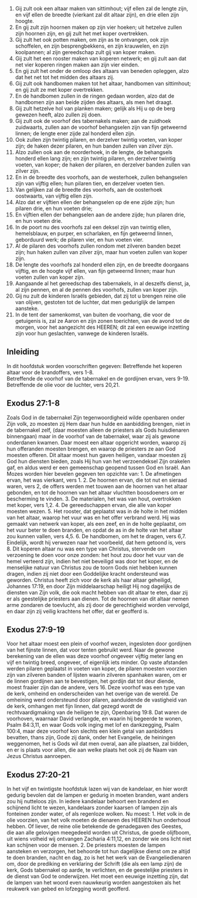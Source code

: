 1. Gij zult ook een altaar maken van sittimhout; vijf ellen zal de lengte zijn, en vijf ellen de breedte (vierkant zal dit altaar zijn), en drie ellen zijn hoogte. 
2. En gij zult zijn hoornen maken op zijn vier hoeken; uit hetzelve zullen zijn hoornen zijn, en gij zult het met koper overtrekken. 
3. Gij zult het ook potten maken, om zijn as te ontvangen, ook zijn schoffelen, en zijn besprengbekkens, en zijn krauwelen, en zijn koolpannen; al zijn gereedschap zult gij van koper maken. 
4. Gij zult het een rooster maken van koperen netwerk; en gij zult aan dat net vier koperen ringen maken aan zijn vier einden. 
5. En gij zult het onder de omloop des altaars van beneden opleggen, alzo dat het net tot het midden des altaars zij. 
6. Gij zult ook handbomen maken tot het altaar, handbomen van sittimhout; en gij zult ze met koper overtrekken. 
7. En de handbomen zullen in de ringen gedaan worden, alzo dat de handbomen zijn aan beide zijden des altaars, als men het draagt. 
8. Gij zult hetzelve hol van planken maken; gelijk als Hij u op de berg gewezen heeft, alzo zullen zij doen. 
9. Gij zult ook de voorhof des tabernakels maken; aan de zuidhoek zuidwaarts, zullen aan de voorhof behangselen zijn van fijn getweernd linnen; de lengte ener zijde zal honderd ellen zijn. 
10. Ook zullen zijn twintig pilaren, en derzelver twintig voeten, van koper zijn; de haken dezer pilaren, en hun banden zullen van zilver zijn. 
11. Alzo zullen ook aan de noorderhoek, in de lengte, de behangsels honderd ellen lang zijn; en zijn twintig pilaren, en derzelver twintig voeten, van koper; de haken der pilaren, en derzelver banden zullen van zilver zijn. 
12. En in de breedte des voorhofs, aan de westerhoek, zullen behangselen zijn van vijftig ellen; hun pilaren tien, en derzelver voeten tien. 
13. Van gelijken zal de breedte des voorhofs, aan de oosterhoek oostwaarts, van vijftig ellen zijn. 
14. Alzo dat er vijftien ellen der behangselen op de ene zijde zijn; hun pilaren drie, en hun voeten drie; 
15. En vijftien ellen der behangselen aan de andere zijde; hun pilaren drie, en hun voeten drie. 
16. In de poort nu des voorhofs zal een deksel zijn van twintig ellen, hemelsblauw, en purper, en scharlaken, en fijn getweernd linnen, geborduurd werk; de pilaren vier, en hun voeten vier. 
17. Al de pilaren des voorhofs zullen rondom met zilveren banden bezet zijn; hun haken zullen van zilver zijn, maar hun voeten zullen van koper zijn. 
18. De lengte des voorhofs zal honderd ellen zijn, en de breedte doorgaans vijftig, en de hoogte vijf ellen, van fijn getweernd linnen; maar hun voeten zullen van koper zijn. 
19. Aangaande al het gereedschap des tabernakels, in al deszelfs dienst, ja, al zijn pennen, en al de pennen des voorhofs, zullen van koper zijn. 
20. Gij nu zult de kinderen Israëls gebieden, dat zij tot u brengen reine olie van olijven, gestoten tot de luchter, dat men geduriglijk de lampen aansteke. 
21. In de tent der samenkomst, van buiten de voorhang, die voor de getuigenis is, zal ze Aaron en zijn zonen toerichten, van de avond tot de morgen, voor het aangezicht des HEEREN; dit zal een eeuwige inzetting zijn voor hun geslachten, vanwege de kinderen Israëls. 

## Inleiding 

In dit hoofdstuk worden voorschriften gegeven: Betreffende het koperen altaar voor de brandoffers, vers 1-8.  
Betreffende de voorhof van de tabernakel en de gordijnen ervan, vers 9-19.  
Betreffende de olie voor de luchter, vers 20,21.  

## Exodus 27:1-8 

Zoals God in de tabernakel Zijn tegenwoordigheid wilde openbaren onder Zijn volk, zo moesten zij Hem daar hun hulde en aanbidding brengen, niet in de tabernakel zelf, (daar moesten alleen de priesters als Gods huisdienaren binnengaan) maar in de voorhof van de tabernakel, waar zij als gewone onderdanen kwamen. Daar moest een altaar opgericht worden, waarop zij hun offeranden moesten brengen, en waarop de priesters ze aan God moesten offeren. Dit altaar moest hun gaven heiligen, vandaar moesten zij God hun diensten bieden, zoals Hij hun van het verzoendeksel Zijn orakelen gaf, en aldus werd er een gemeenschap geopend tussen God en Israël. Aan Mozes worden hier bevelen gegeven ten opzichte van:
1\. De afmetingen ervan, het was vierkant, vers 1.
2\. De hoornen ervan, die tot nut en sieraad waren, vers 2, de offers werden met touwen aan de hoornen van het altaar gebonden, en tot de hoornen van het altaar vluchtten boosdoeners om er bescherming te vinden.
3\. De materialen, het was van hout, overtrokken met koper, vers 1,2.
4\. De gereedschappen ervan, die alle van koper moesten wezen.
5\. Het rooster, dat geplaatst was in de holte in het midden van het altaar, waarop het vuur was en het offer verbrand werd. Hij was gemaakt van netwerk van koper, als een zeef, en in de holte geplaatst, om het vuur beter te doen branden, en opdat de as in de holte van het altaar zou kunnen vallen, vers 4,5.
6\. De handbomen, om het te dragen, vers 6,7. 
Eindelijk, wordt hij verwezen naar het voorbeeld, dat hem getoond is, vers 8. 
Dit koperen altaar nu was een type van Christus, stervende om verzoening te doen voor onze zonden: het hout zou door het vuur van de hemel verteerd zijn, indien het niet beveiligd was door het koper, en de menselijke natuur van Christus zou de toorn Gods niet hebben kunnen dragen, indien zij niet door een Goddelijke kracht ondersteund was geworden. Christus heeft zich voor de kerk als haar altaar geheiligd, Johannes 17:19, en door Zijn middelaarschap heiligt Hij nog dagelijks de diensten van Zijn volk, die ook macht hebben van dit altaar te eten, daar zij er als geestelijke priesters aan dienen. Tot de hoornen van dit altaar nemen arme zondaren de toevlucht, als zij door de gerechtigheid worden vervolgd, en daar zijn zij veilig krachtens het offer, dat er geofferd is.

## Exodus 27:9-19 

Voor het altaar moest een plein of voorhof wezen, ingesloten door gordijnen van het fijnste linnen, dat voor tenten gebruikt werd. Naar de gewone berekening van de ellen was deze voorhof ongeveer vijftig meter lang en vijf en twintig breed, ongeveer, of eigenlijk iets minder. Op vaste afstanden werden pilaren geplaatst in voeten van koper, de pilaren moesten voorzien zijn van zilveren banden of lijsten waarin zilveren spanhaken waren, om er de linnen gordijnen aan te bevestigen, het gordijn dat tot deur diende, moest fraaier zijn dan de andere, vers 16. Deze voorhof was een type van de kerk, omheind en onderscheiden van het overige van de wereld. De omheining werd ondersteund door pilaren, aanduidende de vastigheid van de kerk, omhangen met fijn linnen, dat gezegd wordt de rechtvaardigmaking van de heiligen te zijn, Openbaring 19:8. Dat waren de voorhoven, waarnaar David verlangde, en waarin hij begeerde te wonen, Psalm 84:3,11, en waar Gods volk inging met lof en dankzegging, Psalm 100:4, maar deze voorhof kon slechts een klein getal van aanbidders bevatten, thans zijn, Gode zij dank, onder het Evangelie, de heiningen weggenomen, het is Gods wil dat men overal, aan alle plaatsen, zal bidden, en er is plaats voor allen, die aan welke plaats het ook zij de Naam van Jezus Christus aanroepen.

## Exodus 27:20-21 

In het vijf en twintigste hoofdstuk lazen wij van de kandelaar, en hier wordt gedurig bevolen dat de lampen er gedurig in moeten branden, want anders zou hij nutteloos zijn. In iedere kandelaar behoort een brandend en schijnend licht te wezen, kandelaars zonder kaarsen of lampen zijn als fonteinen zonder water, of als regenloze wolken. Nu moest:
1\. Het volk in de olie voorzien, van het volk moeten de dienaren des HEEREN hun onderhoud hebben. Of liever, de reine olie betekende de genadegaven des Geestes, die aan alle gelovigen meegedeeld worden uit Christus, de goede olijfboom, uit wiens volheid wij ontvangen Zacharia 4:11,12, en zonder wie ons licht niet kan schijnen voor de mensen.
2\. De priesters moesten de lampen aansteken en verzorgen, het behoorde tot hun dagelijkse dienst om ze altijd te doen branden, nacht en dag, zo is het het werk van de Evangeliedienaren om, door de prediking en verklaring der Schrift (die als een lamp zijn) de kerk, Gods tabernakel op aarde, te verlichten, en de geestelijke priesters in de dienst van God te onderwijzen. Het moet een eeuwige inzetting zijn, dat de lampen van het woord even nauwkeurig worden aangestoken als het reukwerk van gebed en lofzegging wordt geofferd.
